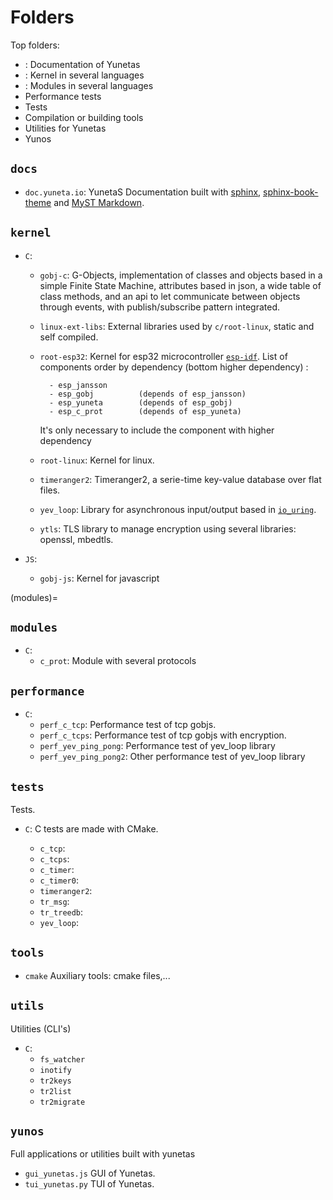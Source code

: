 # Folders

Top folders:

- [](#docs):         Documentation of Yunetas
- [](#kernel):       Kernel in several languages
- [](#modules):      Modules in several languages
- [](#performance)   Performance tests
- [](#tests)         Tests
- [](#tools)         Compilation or building tools
- [](#utils)         Utilities for Yunetas
- [](#yunos)         Yunos


## `docs`

- `doc.yuneta.io`: YunetaS Documentation built with [sphinx],  [sphinx-book-theme] and [MyST Markdown].


## `kernel`

- `C`:

    - `gobj-c`:
        G-Objects, implementation of classes and objects based in a simple Finite State Machine,
        attributes based in json, a wide table of class methods,
        and an api to let communicate between objects through events,
        with publish/subscribe pattern integrated.

    - `linux-ext-libs`:
        External libraries used by `c/root-linux`, static and self compiled.

    - `root-esp32`:
        Kernel for esp32 microcontroller [`esp-idf`](https://docs.espressif.com/projects/esp-idf).
        List of components order by dependency (bottom higher dependency) :

            - esp_jansson
            - esp_gobj          (depends of esp_jansson)
            - esp_yuneta        (depends of esp_gobj)
            - esp_c_prot        (depends of esp_yuneta)

        It's only necessary to include the component with higher dependency

    - `root-linux`:
        Kernel for linux.

    - `timeranger2`:
        Timeranger2, a serie-time key-value database over flat files.

    - `yev_loop`:
        Library for asynchronous input/output based in [`io_uring`](https://github.com/axboe/liburing). 
    - `ytls`:
        TLS library to manage encryption using several libraries: openssl, mbedtls.


- `JS`:
    - `gobj-js`:
        Kernel for javascript


(modules)=
## `modules`

- `C`:
    - `c_prot`:
        Module with several protocols


## `performance`

- `C`:
    - `perf_c_tcp`:
        Performance test of tcp gobjs.
    - `perf_c_tcps`:
        Performance test of tcp gobjs with encryption.
    - `perf_yev_ping_pong`:
        Performance test of yev_loop library
    - `perf_yev_ping_pong2`:
        Other performance test of yev_loop library


## `tests`

Tests.

- `C`: C tests are made with CMake.

    - `c_tcp`:
    - `c_tcps`:
    - `c_timer`:
    - `c_timer0`:
    - `timeranger2`:
    - `tr_msg`:
    - `tr_treedb`:
    - `yev_loop`:


## `tools`


- `cmake`
    Auxiliary tools: cmake files,...


## `utils`

Utilities (CLI's)

- `C`:
    - `fs_watcher`
    - `inotify`
    - `tr2keys`
    - `tr2list`
    - `tr2migrate`


## `yunos`

Full applications or utilities built with yunetas

- `gui_yunetas.js`
    GUI of Yunetas.
- `tui_yunetas.py`
    TUI of Yunetas.


[sphinx]:   https://www.sphinx-doc.org/
[sphinx-book-theme]: https://sphinx-book-theme.readthedocs.io/en/stable/
[MyST Markdown]: https://mystmd.org/guide
